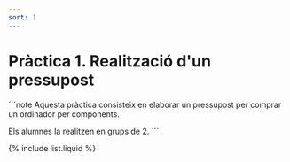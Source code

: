 ```yaml
---
sort: 1
---
```


# Pràctica 1. Realització d'un pressupost

´´´note
Aquesta pràctica consisteix en elaborar un pressupost per comprar un ordinador per components.

Els alumnes la realitzen en grups de 2.
´´´

{% include list.liquid %}
